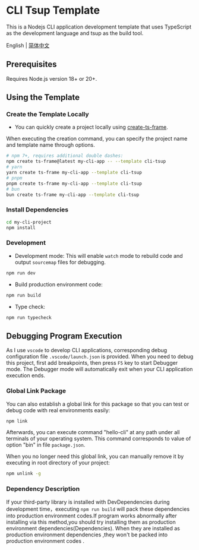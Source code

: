 # CLI Tsup Template

This is a Nodejs CLI application development template that uses TypeScript as the development language and tsup as the build tool.

English | [简体中文](https://github.com/hacxy/cli-tsup-template/blob/main/README_zh.md)

## Prerequisites

Requires Node.js version 18+ or 20+.

## Using the Template

### Create the Template Locally

- You can quickly create a project locally using [create-ts-frame](https://github.com/hacxy/create-ts-frame).

When executing the creation command, you can specify the project name and template name through options.

```sh
# npm 7+, requires additional double dashes:
npm create ts-frame@latest my-cli-app -- --template cli-tsup
# yarn
yarn create ts-frame my-cli-app --template cli-tsup
# pnpm
pnpm create ts-frame my-cli-app --template cli-tsup
# bun
bun create ts-frame my-cli-app --template cli-tsup
```

### Install Dependencies

```sh
cd my-cli-project
npm install
```

### Development

- Development mode: This will enable `watch` mode to rebuild code and output `sourcemap` files for debugging.

```sh
npm run dev
```

- Build production environment code:

```sh
npm run build
```

- Type check:

```sh
npm run typecheck
```

## Debugging Program Execution

As I use `vscode` to develop CLI applications, corresponding debug configuration file `.vscode/launch.json` is provided. When you need to debug this project, first add breakpoints, then press `F5` key to start Debugger mode. The Debugger mode will automatically exit when your CLI application execution ends.

### Global Link Package

You can also establish a global link for this package so that you can test or debug code with real environments easily:

```sh
npm link
```

Afterwards, you can execute command "hello-cli" at any path under all terminals of your operating system. This command corresponds to value of option "bin" in file `package.json`.

When you no longer need this global link, you can manually remove it by executing in root directory of your project:

```sh
npm unlink -g
```

### Dependency Description

If your third-party library is installed with DevDependencies during development time，executing `npm run build` will pack these dependencies into production environment codes.If program works abnormally after installing via this method,you should try installing them as production environment dependencies(Dependencies). When they are installed as production environment dependencies ,they won't be packed into production environment codes .
